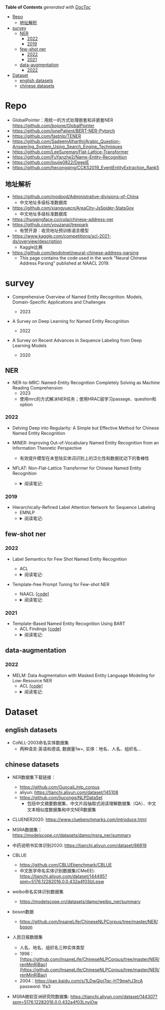 <!-- START doctoc generated TOC please keep comment here to allow auto update -->
<!-- DON'T EDIT THIS SECTION, INSTEAD RE-RUN doctoc TO UPDATE -->
**Table of Contents**  *generated with [DocToc](https://github.com/thlorenz/doctoc)*

- [Repo](#repo)
  - [地址解析](#%E5%9C%B0%E5%9D%80%E8%A7%A3%E6%9E%90)
- [survey](#survey)
  - [NER](#ner)
    - [2022](#2022)
    - [2019](#2019)
  - [few-shot ner](#few-shot-ner)
    - [2022](#2022-1)
    - [2021](#2021)
  - [data-augmentation](#data-augmentation)
    - [2022](#2022-2)
- [Dataset](#dataset)
  - [english datasets](#english-datasets)
  - [chinese datasets](#chinese-datasets)

<!-- END doctoc generated TOC please keep comment here to allow auto update -->



# Repo
- GlobalPointer：用统一的方式处理嵌套和非嵌套NER https://github.com/bojone/GlobalPointer
- https://github.com/lonePatient/BERT-NER-Pytorch
- https://github.com/fastnlp/TENER
- https://github.com/SadeemAlharthi/Arabic_Question-Answering_System_Using_Search_Engine_Techniques
- https://github.com/LeeSureman/Flat-Lattice-Transformer
- https://github.com/FuYanzhe2/Name-Entity-Recognition
- https://github.com/loujie0822/DeepIE
- https://github.com/hecongqing/CCKS2019_EventEntityExtraction_Rank5


## 地址解析
- https://github.com/modood/Administrative-divisions-of-China
  - 中文地址多级标准数据库
- https://github.com/xiangyuecn/AreaCity-JsSpider-StatsGov
  - 中文地址多级标准数据库
- https://huggingface.co/cola/chinese-address-ner
- https://github.com/youzanai/trexpark
  - 有赞开源：收货地址预训练语言模型
- https://www.kaggle.com/competitions/scl-2021-ds/overview/description
  - Kaggle比赛
- https://github.com/leodotnet/neural-chinese-address-parsing
  - This page contains the code used in the work "Neural Chinese Address Parsing" published at NAACL 2019.

# survey

- Comprehensive Overview of Named Entity Recognition: Models, Domain-Specific Applications and Challenges
  - 2023

- A Survey on Deep Learning for Named Entity Recognition
  - 2022

- A Survey on Recent Advances in Sequence Labeling from Deep Learning Models
  - 2020


## NER

- NER-to-MRC: Named-Entity Recognition Completely Solving as Machine Reading Comprehension
  - 2023
  - 使用mrc的方式解决NER任务；使用HRAC层学习passage、question和option

### 2022

- Delving Deep into Regularity: A Simple but Effective Method for Chinese Named Entity Recognition

- MINER: Improving Out-of-Vocabulary Named Entity Recognition from an Information Theoretic Perspective
  - 有效提升模型在未登陆实体词识别上的泛化性和数据扰动下的鲁棒性

- NFLAT: Non-Flat-Lattice Transformer for Chinese Named Entity Recognition
  - <details>
    <summary>阅读笔记: </summary>
    1. 提出了一种non-flat-lattice transformer结构来建模中文ner，相比flat-lattice模型，更少的计算量、占用更少的显存和支持处理更长的文本  <br>
    2. 将char embedding（原始文本）作为Q，word embedding作为K、V，基于一种InterAttention结构做attention计算。  <br>
    3. InterAttention结构：Q加上可学习的参数再与K和相对距离矩阵相乘，相对距离矩阵是char位置和word起始位置的相对位置embedding的concat，然后再进行FFN，LN等  <br>
    4. 在InterAttention结构基础上stack上几层transformer网络，使得信息进一步融合
    <img src="" align="middle" />
    </details>

### 2019
- Hierarchically-Refined Label Attention Network for Sequence Labeling
  - EMNLP 
  - <details>
    <summary>阅读笔记: </summary>
    1. 相较于CRF，LAN能够捕捉更长期的标签依赖，更快的解码速度  <br>
    2. 基于BiLSTM网络，将BILSTM的隐层输出H作为Q，label embedding作为K，V，使用多头的自注意力网络，得到的输出再cancat上input的embedding  <br>
    3. 最后直接使用自注意力得分，得到最后的输出  <br>
    <img src="" align="middle" />
    </details>

## few-shot ner
### 2022
- Label Semantics for Few Shot Named Entity Recognition
  - ACL 
  - <details>
    <summary>阅读笔记: </summary>
    1. 使用BERT双塔模型，一个BERT对文档进行encoding，另外一个BERT对label的description进行embedding（如B_PER: begin person, I_PER:inside person）  <br>
    2. label description的embedding方式：使用cls的embedding，使用引入上下文的label embedding（person is very good at playing basketball，然后获取person的embedding）  <br>
    3. 使用dot product计算token embedding和label description embedding的相似度  <br>
    <img src="" align="middle" />
    </details>

- Template-free Prompt Tuning for Few-shot NER
  - NAACL  [[code]]()
  - <details>
    <summary>阅读笔记: </summary>
    1. 使用预训练语言模型的单词预测范式来预测实体对应的label word，非实体部分预测是其本身  <br>
    2. label word是通过class标签映射过去的word集合，比如PER：John，Steve，POS：china，japan等  <br>
    3. label word的构建：通过知识库和远程监督的方法构造伪数据集，使用预训练模型获取topn的实体，然后基于统计和LM获取的实体构建label word  <br>
    <img src="" align="middle" />
    </details>

### 2021
- Template-Based Named Entity Recognition Using BART
  - ACL Findings  [[code]](https://github.com/Nealcly/templateNER)
  - <details>
    <summary>阅读笔记: </summary>
    1. 将source文本作为encoder的输入，构建template，并输入实体span和相应的label，作为decoder的target文本  <br>
    2. 推理时，使用BART模型对所有候选实体构成的target文本进行打分，使用最高得分作为实体的标注结果  <br>
    3. 训练：领域内，标签不均衡的情况；领域迁移，先在其他领域的丰富数据上训练，然后在少样本领域数据上fitune <br>
    4. 持续学习的能力
    <img src="./assets/templateNER.png" align="middle" />
    </details>

## data-augmentation
### 2022
- MELM: Data Augmentation with Masked Entity Language Modeling for Low-Resource NER
  - ACL  [[code]](https://github.com/RandyZhouRan/MELM/)
  - <details>
    <summary>阅读笔记: </summary>
    1. 提出了一种低资源下NER任务的数据增强方法  <br>
    2. 对实体进行mask，并对实体的每个token的首尾添加label，label的embedding使用标签文本的embedding结果，目的是为了是模型生成类别属于改标签的实体  <br>
    3. 基于2中的数据进行模型的预训练，预训练只对实体的token进行mask，并应用了一种基于高斯概率分布的mask策略  <br>
    4. 用只使用了原始数据集训练的模型对增强好的数据进行过滤，保留预测label和gt label相同的数据集
    <img src="" align="middle" />
    </details>


# Dataset

## english datasets

- CoNLL-2003命名实体数据集
  - 两种语言:英语和德语, 数据量1w+, 实体：地名、人名、组织名...


## chinese datasets

- NER数据集下载链接：
  - https://github.com/GuocaiL/nlp_corpus
  - aliyun: https://tianchi.aliyun.com/dataset/145108
  - https://github.com/liucongg/NLPDataSet
    - 包括中文摘要数据集、中文片段抽取式阅读理解数据集（QA）、中文文本相似度数据集和中文NER数据集

- CLUENER2020: https://www.cluebenchmarks.com/introduce.html
- MSRA数据集：https://modelscope.cn/datasets/damo/msra_ner/summary
- 中药说明书实体识别2020: https://tianchi.aliyun.com/dataset/86819
- CBLUE
  - https://github.com/CBLUEbenchmark/CBLUE
  - 中文医学命名实体识别数据集(CMeEE): https://tianchi.aliyun.com/dataset/144495?spm=5176.12282016.0.0.432a4f03lzLpsw
- weibo命名实体识别数据集
  - https://modelscope.cn/datasets/damo/weibo_ner/summary
- boson数据
  - https://github.com/InsaneLife/ChineseNLPCorpus/tree/master/NER/boson
- 人民日报数据集
  - 人名、地名、组织名三种实体类型 
  - 1998：[https://github.com/InsaneLife/ChineseNLPCorpus/tree/master/NER/renMinRiBao](https://github.com/InsaneLife/ChineseNLPCorpus/tree/master/NER/renMinRiBao) 
  - 2004：https://pan.baidu.com/s/1LDwQjoj7qc-HT9qwhJ3rcA password: 1fa3
- MSRA微软亚洲研究院数据集: https://tianchi.aliyun.com/dataset/144307?spm=5176.12282016.0.0.432a4f03LnyjOw
